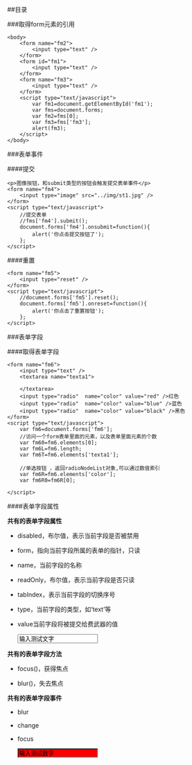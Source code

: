 ##目录

###取得form元素的引用

	<body>
		<form name="fm2">
			<input type="text" />
		</form>
		<form id="fm1">
			<input type="text" />
		</form>
		<form name="fm3">
			<input type="text" />
		</form>
		<script type="text/javascript">
			var fm1=document.getElementById('fm1');
			var fms=document.forms;
			var fm2=fms[0];
			var fm3=fms['fm3'];
			alert(fm3);
		</script>
	</body>

###表单事件

####提交
	
	<p>图像按钮，和submit类型的按钮会触发提交表单事件</p>
	<form name="fm4">
		<input type="image" src="../img/st1.jpg" />
	</form>
	<script type="text/javascript">
		//提交表单
		//fms['fm4'].submit();
		document.forms['fm4'].onsubmit=function(){
			alert('你点击提交按钮了');
		};
	</script>

####重置

	<form name="fm5">
		<input type="reset" />
	</form>
	<script type="text/javascript">
		//document.forms['fm5'].reset();
		document.forms['fm5'].onreset=function(){
			alert('你点击了重置按钮');
		};
	</script>

###表单字段

####取得表单字段

	<form name="fm6">
		<input type="text" />
		<textarea name="texta1">
			
		</textarea>
		<input type="radio"  name="color" value="red" />红色
		<input type="radio"  name="color" value="blue" />蓝色
		<input type="radio"  name="color" value="black" />黑色
	</form>
	<script type="text/javascript">
		var fm6=document.forms['fm6'];
		//访问一个form表单里面的元素，以及表单里面元素的个数
		var fm60=fm6.elements[0];
		var fm6L=fm6.length;
		var fm6T=fm6.elements['texta1'];
		
		//单选按钮 ，返回radioNodeList对象,可以通过数值索引
		var fm6R=fm6.elements['color'];
		var fm6R0=fm6R[0];
		
	</script>

####表单字段属性

**共有的表单字段属性**

+ disabled，布尔值，表示当前字段是否被禁用

+ form，指向当前字段所属的表单的指针，只读

+  name，当前字段的名称

+ readOnly，布尔值，表示当前字段是否只读

+ tabIndex，表示当前字段的切换序号

+ type，当前字段的类型，如‘text’等

+ value当前字段将被提交给费武器的值

	<p id="p7">
		
	</p>
	<form name="fm7">
		<input type="text" name="fm7_input1" value="输入测试文字" />
	</form>
	<script type="text/javascript">
		var fm7=document.forms['fm7'];
		var fd7=fm7.elements[0];
		var p7=document.getElementById('p7');
		p7.innerHTML='fd7.disabled:'+fd7.disabled+'<br><br>'+'fd7.form:'+fd7.form
		+'<br><br>'+'fd7.name:'+fd7.name+'<br><br>'+'fd7.readOnly:'+fd7.readOnly
		+'<br><br>'+'fd7.tabIndex:'+fd7.tabIndex+'<br><br>'+'fd7.type:'+fd7.type
		+'<br><br>'+'fd7.value:'+fd7.value;
		fd7.onclick=function(){
			fd7.value='你点击了文本框，文本框获得焦点，改变了默认的文字';
		};
	</script>

**共有的表单字段方法**

+ focus()，获得焦点

+ blur()，失去焦点

**共有的表单字段事件**

+ blur

+ change

+ focus

	<form name="fm8">
		<input type="text" name="fm8_input1" value="输入测试数字" style="background-color: red" />
	</form>
	<script type="text/javascript">
		var fd8=document.forms['fm8'].elements[0];
		EventUtil.addHandler(fd8,'focus',function(event){
			event=EventUtil.getEvent(event);
			var target=EventUtil.getTarget(event);
			if(target.style.backgroundColor!='red'){
				target.style.backgroundColor='yellow';
			}
		});
		EventUtil.addHandler(fd8,'blur',function(){
			event=EventUtil.getEvent(event);
			var target=EventUtil.getTarget(event);
			if(/[^\d]/.test(target.value)){
				alert('请输入数字');
				target.style.backgroundColor='red';
			}else{
				target.style.backgroundColor='';
			}
		});
		EventUtil.addHandler(fd8,'change',function(){
			event=EventUtil.getEvent(event);
			var target=EventUtil.getTarget(event);
			if(/[^\d]/.test(target.value)){
				alert('请输入数字');
				target.style.backgroundColor='red';
			}else{
				target.style.backgroundColor='';
			}
		});
	</script>

